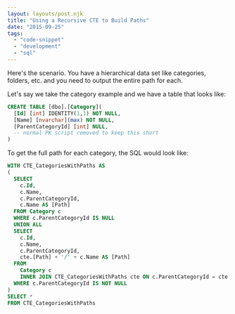 ```yaml
---
layout: layouts/post.njk
title: "Using a Recursive CTE to Build Paths"
date: "2015-09-25"  
tags: 
  - "code-snippet"
  - "development"
  - "sql"
---
```


Here's the scenario. You have a hierarchical data set like categories, folders, etc. and you need to output the entire path for each.

Let's say we take the category example and we have a table that looks like:

``` sql
CREATE TABLE [dbo].[Category]( 
  [Id] [int] IDENTITY(1,1) NOT NULL, 
  [Name] [nvarchar](max) NOT NULL, 
  [ParentCategoryId] [int] NULL, 
  -- normal PK script removed to keep this short 
) 
```

To get the full path for each category, the SQL would look like:

``` sql
WITH CTE_CategoriesWithPaths AS 
( 
  SELECT 
    c.Id, 
    c.Name, 
    c.ParentCategoryId, 
    c.Name AS [Path] 
  FROM Category c 
  WHERE c.ParentCategoryId IS NULL 
  UNION ALL 
  SELECT 
    c.Id, 
    c.Name, 
    c.ParentCategoryId, 
    cte.[Path] + '/' + c.Name AS [Path] 
  FROM 
    Category c 
    INNER JOIN CTE_CategoriesWithPaths cte ON c.ParentCategoryId = cte.Id 
  WHERE c.ParentCategoryId IS NOT NULL 
) 
SELECT * 
FROM CTE_CategoriesWithPaths
```

